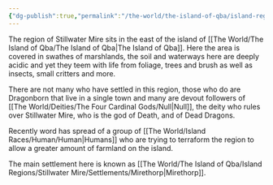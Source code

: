 ```yaml
---
{"dg-publish":true,"permalink":"/the-world/the-island-of-qba/island-regions/stillwater-mire/stillwater-mire/"}
---
```


The region of Stillwater Mire sits in the east of the island of [[The World/The Island of Qba/The Island of Qba\|The Island of Qba]]. Here the area is covered in swathes of marshlands, the soil and waterways here are deeply acidic and yet they teem with life from foliage, trees and brush as well as insects, small critters and more.

There are not many who have settled in this region, those who do are Dragonborn that live in a single town and many are devout followers of [[The World/Deities/The Four Cardinal Gods/Null\|Null]], the deity who rules over Stillwater Mire, who is the god of Death, and of Dead Dragons. 

Recently word has spread of a group of [[The World/Island Races/Human/Human\|Humans]] who are trying to terraform the region to allow a greater amount of farmland on the island.

The main settlement here is known as [[The World/The Island of Qba/Island Regions/Stillwater Mire/Settlements/Mirethorp\|Mirethorp]].

